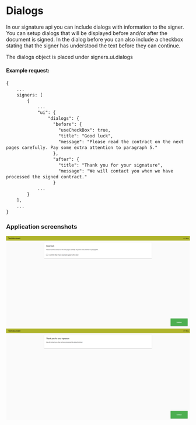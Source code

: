 # Dialogs

In our signature api you can include dialogs with information to the signer. You can setup dialogs that will be displayed before and/or after the document is signed. In the dialog before you can also include a checkbox stating that the signer has understood the text before they can continue.

The dialogs object is placed under signers.ui.dialogs

#### Example request:

```
{
    ...
    signers: [
        {
            ...
            "ui": {
                "dialogs": {
                  "before": {
                    "useCheckBox": true,
                    "title": "Good luck",
                    "message": "Please read the contract on the next pages carefully. Pay some extra attention to paragraph 5."
                  },
                  "after": {
                    "title": "Thank you for your signature",
                    "message": "We will contact you when we have processed the signed contract."
                  }
            ...
        } 
    ],
    ...
}
```

### Application screenshots

![](/assets/Dialog-Before.PNG)![](/assets/dialog-after.PNG)

